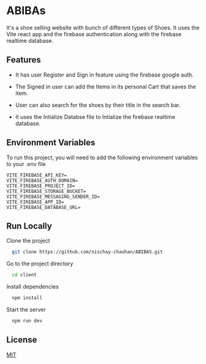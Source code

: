 
# ABIBAs

It's a shoe selling website with bunch of different types of Shoes.
It uses the Vite react app and the firebase authentication along with the firebase realtime database.




## Features

- It has user Register and Sign in feature using the firebase google auth.

- The Signed in user can add the Items in its personal Cart that saves the item.

- User can also search for the shoes by their title in the search bar.

- It uses the Intialize Databse file to Intialize the firebase realtime database.




## Environment Variables

To run this project, you will need to add the following environment variables to your .env file

```
VITE_FIREBASE_API_KEY=
VITE_FIREBASE_AUTH_DOMAIN=
VITE_FIREBASE_PROJECT_ID=
VITE_FIREBASE_STORAGE_BUCKET=
VITE_FIREBASE_MESSAGING_SENDER_ID=
VITE_FIREBASE_APP_ID=
VITE_FIREBASE_DATABASE_URL=
```



## Run Locally

Clone the project

```bash
  git clone https://github.com/nischay-chauhan/ABIBAS.git
```

Go to the project directory

```bash
  cd client
```

Install dependencies

```bash
  npm install
```

Start the server

```bash
  npm run dev
```


## License

[MIT](https://choosealicense.com/licenses/mit/)


